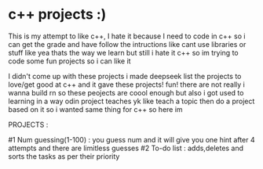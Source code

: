 # c++ projects :)

This is my attempt to like c++, I hate it because I need to code in c++ so i can get the grade and have follow the intructions like cant use libraries or stuff like yea thats the way we learn but still i hate it c++ so im trying to code some fun projects so i can like it 

I didn't come up with these projects i made deepseek list the projects to love/get good at c++ and it gave these projects! fun! there are not really i wanna build rn so these peojects are coool enough but also i got used to learning in a way odin project teaches yk like teach a topic then do a project based on it so i wanted same thing for c++ so here im 

PROJECTS : 

#1 Num guessing(1-100) : you guess num and it will give you one hint after 4 attempts and there are limitless guesses 
#2 To-do list          : adds,deletes and sorts the tasks as per their priority 
